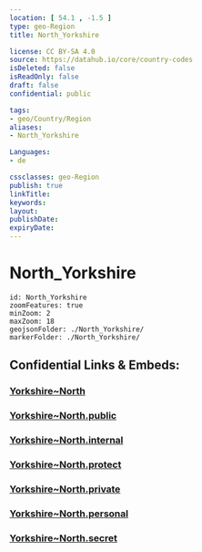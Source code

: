 ```yaml
---
location: [ 54.1 , -1.5 ] 
type: geo-Region
title: North_Yorkshire

license: CC BY-SA 4.0
source: https://datahub.io/core/country-codes
isDeleted: false
isReadOnly: false
draft: false
confidential: public

tags:
- geo/Country/Region
aliases:
- North_Yorkshire

Languages:
- de

cssclasses: geo-Region
publish: true
linkTitle: 
keywords: 
layout: 
publishDate: 
expiryDate: 
---
```


# North_Yorkshire

```leaflet
id: North_Yorkshire
zoomFeatures: true 
minZoom: 2 
maxZoom: 18
geojsonFolder: ./North_Yorkshire/
markerFolder: ./North_Yorkshire/
```


## Confidential Links & Embeds: 

### [Yorkshire~North](/_Standards/Earth/Continent/Europe/Europe~North/UK/England/Regions~England/Yorkshire_and_the_Humber/Yorkshire~North.md) 

### [Yorkshire~North.public](/_public/Earth/Continent/Europe/Europe~North/UK/England/Regions~England/Yorkshire_and_the_Humber/Yorkshire~North.public.md) 

### [Yorkshire~North.internal](/_internal/Earth/Continent/Europe/Europe~North/UK/England/Regions~England/Yorkshire_and_the_Humber/Yorkshire~North.internal.md) 

### [Yorkshire~North.protect](/_protect/Earth/Continent/Europe/Europe~North/UK/England/Regions~England/Yorkshire_and_the_Humber/Yorkshire~North.protect.md) 

### [Yorkshire~North.private](/_private/Earth/Continent/Europe/Europe~North/UK/England/Regions~England/Yorkshire_and_the_Humber/Yorkshire~North.private.md) 

### [Yorkshire~North.personal](/_personal/Earth/Continent/Europe/Europe~North/UK/England/Regions~England/Yorkshire_and_the_Humber/Yorkshire~North.personal.md) 

### [Yorkshire~North.secret](/_secret/Earth/Continent/Europe/Europe~North/UK/England/Regions~England/Yorkshire_and_the_Humber/Yorkshire~North.secret.md)

